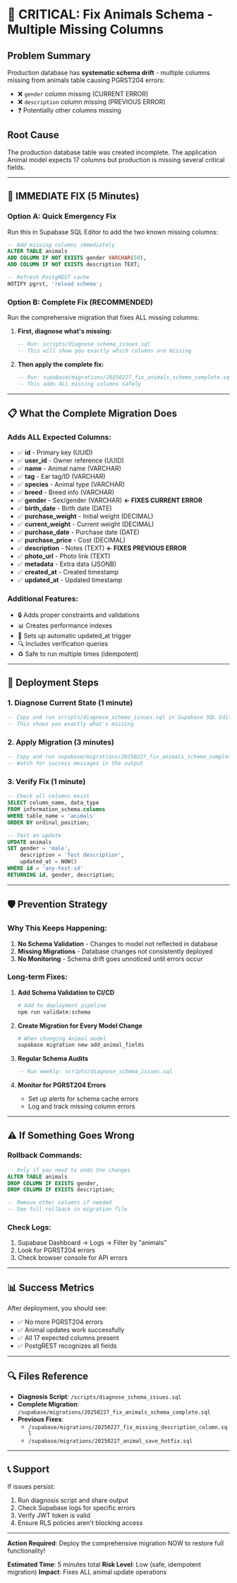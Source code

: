 # 🚨 CRITICAL: Fix Animals Schema - Multiple Missing Columns

## Problem Summary
Production database has **systematic schema drift** - multiple columns missing from animals table causing PGRST204 errors:
- ❌ `gender` column missing (CURRENT ERROR)
- ❌ `description` column missing (PREVIOUS ERROR)
- ❓ Potentially other columns missing

## Root Cause
The production database table was created incomplete. The application Animal model expects 17 columns but production is missing several critical fields.

---

## 🚀 IMMEDIATE FIX (5 Minutes)

### Option A: Quick Emergency Fix
Run this in Supabase SQL Editor to add the two known missing columns:

```sql
-- Add missing columns immediately
ALTER TABLE animals 
ADD COLUMN IF NOT EXISTS gender VARCHAR(50),
ADD COLUMN IF NOT EXISTS description TEXT;

-- Refresh PostgREST cache
NOTIFY pgrst, 'reload schema';
```

### Option B: Complete Fix (RECOMMENDED)
Run the comprehensive migration that fixes ALL missing columns:

1. **First, diagnose what's missing:**
   ```sql
   -- Run: scripts/diagnose_schema_issues.sql
   -- This will show you exactly which columns are missing
   ```

2. **Then apply the complete fix:**
   ```sql
   -- Run: supabase/migrations/20250227_fix_animals_schema_complete.sql
   -- This adds ALL missing columns safely
   ```

---

## 📋 What the Complete Migration Does

### Adds ALL Expected Columns:
- ✅ **id** - Primary key (UUID)
- ✅ **user_id** - Owner reference (UUID)
- ✅ **name** - Animal name (VARCHAR)
- ✅ **tag** - Ear tag/ID (VARCHAR)
- ✅ **species** - Animal type (VARCHAR)
- ✅ **breed** - Breed info (VARCHAR)
- ✅ **gender** - Sex/gender (VARCHAR) **← FIXES CURRENT ERROR**
- ✅ **birth_date** - Birth date (DATE)
- ✅ **purchase_weight** - Initial weight (DECIMAL)
- ✅ **current_weight** - Current weight (DECIMAL)
- ✅ **purchase_date** - Purchase date (DATE)
- ✅ **purchase_price** - Cost (DECIMAL)
- ✅ **description** - Notes (TEXT) **← FIXES PREVIOUS ERROR**
- ✅ **photo_url** - Photo link (TEXT)
- ✅ **metadata** - Extra data (JSONB)
- ✅ **created_at** - Created timestamp
- ✅ **updated_at** - Updated timestamp

### Additional Features:
- 🔒 Adds proper constraints and validations
- 📊 Creates performance indexes
- 🔄 Sets up automatic updated_at trigger
- 🔍 Includes verification queries
- ♻️ Safe to run multiple times (idempotent)

---

## 🔧 Deployment Steps

### 1. Diagnose Current State (1 minute)
```sql
-- Copy and run scripts/diagnose_schema_issues.sql in Supabase SQL Editor
-- This shows you exactly what's missing
```

### 2. Apply Migration (3 minutes)
```sql
-- Copy and run supabase/migrations/20250227_fix_animals_schema_complete.sql
-- Watch for success messages in the output
```

### 3. Verify Fix (1 minute)
```sql
-- Check all columns exist
SELECT column_name, data_type 
FROM information_schema.columns 
WHERE table_name = 'animals'
ORDER BY ordinal_position;

-- Test an update
UPDATE animals 
SET gender = 'male', 
    description = 'Test description',
    updated_at = NOW()
WHERE id = 'any-test-id'
RETURNING id, gender, description;
```

---

## 🛡️ Prevention Strategy

### Why This Keeps Happening:
1. **No Schema Validation** - Changes to model not reflected in database
2. **Missing Migrations** - Database changes not consistently deployed
3. **No Monitoring** - Schema drift goes unnoticed until errors occur

### Long-term Fixes:
1. **Add Schema Validation to CI/CD**
   ```bash
   # Add to deployment pipeline
   npm run validate:schema
   ```

2. **Create Migration for Every Model Change**
   ```bash
   # When changing Animal model
   supabase migration new add_animal_fields
   ```

3. **Regular Schema Audits**
   ```sql
   -- Run weekly: scripts/diagnose_schema_issues.sql
   ```

4. **Monitor for PGRST204 Errors**
   - Set up alerts for schema cache errors
   - Log and track missing column errors

---

## ⚠️ If Something Goes Wrong

### Rollback Commands:
```sql
-- Only if you need to undo the changes
ALTER TABLE animals 
DROP COLUMN IF EXISTS gender,
DROP COLUMN IF EXISTS description;

-- Remove other columns if needed
-- See full rollback in migration file
```

### Check Logs:
1. Supabase Dashboard → Logs → Filter by "animals"
2. Look for PGRST204 errors
3. Check browser console for API errors

---

## 📊 Success Metrics

After deployment, you should see:
- ✅ No more PGRST204 errors
- ✅ Animal updates work successfully
- ✅ All 17 expected columns present
- ✅ PostgREST recognizes all fields

---

## 🔍 Files Reference

- **Diagnosis Script**: `/scripts/diagnose_schema_issues.sql`
- **Complete Migration**: `/supabase/migrations/20250227_fix_animals_schema_complete.sql`
- **Previous Fixes**: 
  - `/supabase/migrations/20250227_fix_missing_description_column.sql`
  - `/supabase/migrations/20250227_animal_save_hotfix.sql`

---

## 📞 Support

If issues persist:
1. Run diagnosis script and share output
2. Check Supabase logs for specific errors
3. Verify JWT token is valid
4. Ensure RLS policies aren't blocking access

---

**Action Required**: Deploy the comprehensive migration NOW to restore full functionality!

**Estimated Time**: 5 minutes total
**Risk Level**: Low (safe, idempotent migration)
**Impact**: Fixes ALL animal update operations